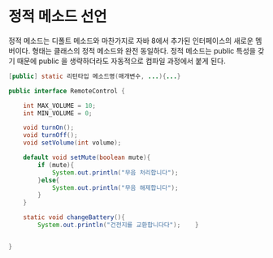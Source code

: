 # 정적 메소드 선언 

정적 메소드는 디폴트 메소드와 마찬가지로 자바 8에서 추가된 인터페이스의 새로운 멤버이다.
형태는 클래스의 정적 메소드와 완전 동일하다. 정적 메소드는 public 특성을 갖기 때문에 
public 을 생략하더라도 자동적으로 컴파일 과정에서 붙게 된다.

```java
[public] static 리턴타입 메소드명(매개변수, ...){...}
```

```java
public interface RemoteControl {

    int MAX_VOLUME = 10;
    int MIN_VOLUME = 0;

    void turnOn();
    void turnOff();
    void setVolume(int volume);

    default void setMute(boolean mute){
        if (mute){
            System.out.println("무음 처리합니다");
        }else{
            System.out.println("무음 해제합니다");
        }
    }

    static void changeBattery(){
        System.out.println("건전지를 교환합니다다");    }


}

```